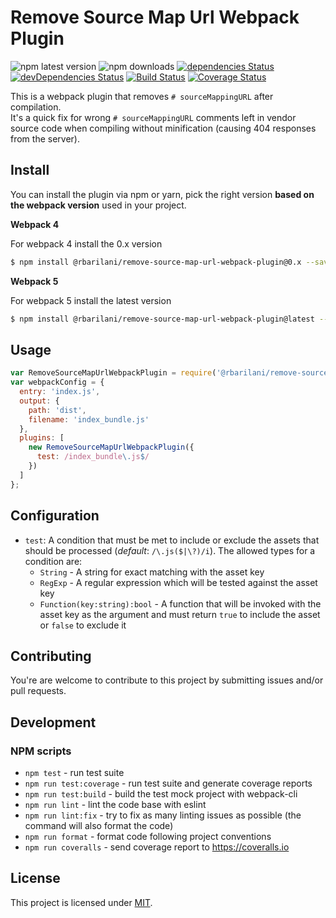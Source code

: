 Remove Source Map Url Webpack Plugin
====================================

![npm latest version](https://img.shields.io/npm/v/@rbarilani/remove-source-map-url-webpack-plugin)
![npm downloads](https://img.shields.io/npm/dm/@rbarilani/remove-source-map-url-webpack-plugin?style=plastic)
[![dependencies Status](https://david-dm.org/rbarilani/remove-source-map-url-webpack-plugin/status.svg)](https://david-dm.org/rbarilani/remove-source-map-url-webpack-plugin)
[![devDependencies Status](https://david-dm.org/rbarilani/remove-source-map-url-webpack-plugin/dev-status.svg)](https://david-dm.org/rbarilani/remove-source-map-url-webpack-plugin?type=dev)
[![Build Status](https://travis-ci.com/rbarilani/remove-source-map-url-webpack-plugin.svg?branch=master)](https://travis-ci.com/rbarilani/remove-source-map-url-webpack-plugin)
[![Coverage Status](https://coveralls.io/repos/github/rbarilani/remove-source-map-url-webpack-plugin/badge.svg?branch=master)](https://coveralls.io/github/rbarilani/remove-source-map-url-webpack-plugin?branch=master)

This is a webpack plugin that removes `# sourceMappingURL` after compilation.<br>
It's a quick fix for wrong `# sourceMappingURL` comments left in vendor source code when compiling without minification (causing 404 responses from the server).


## Install 

You can install the plugin via npm or yarn, pick the right version **based on the webpack version** used in your project.

**Webpack 4**

For webpack 4 install the 0.x version

```bash
$ npm install @rbarilani/remove-source-map-url-webpack-plugin@0.x --save-dev
```

**Webpack 5**

For webpack 5 install the latest version

```bash
$ npm install @rbarilani/remove-source-map-url-webpack-plugin@latest --save-dev
```

## Usage

```js
var RemoveSourceMapUrlWebpackPlugin = require('@rbarilani/remove-source-map-url-webpack-plugin');
var webpackConfig = {
  entry: 'index.js',
  output: {
    path: 'dist',
    filename: 'index_bundle.js'
  },
  plugins: [
    new RemoveSourceMapUrlWebpackPlugin({
      test: /index_bundle\.js$/
    })
  ]
};
```

## Configuration

* `test`: A condition that must be met to include or exclude the assets that should be processed (*default*: `/\.js($|\?)/i`). The allowed types for a condition are:
    * `String` - A string for exact matching with the asset key
    * `RegExp` - A regular expression which will be tested against the asset key
    * `Function(key:string):bool` - A function that will be invoked with the asset key as the argument and must return `true` to include the asset or `false` to exclude it


## Contributing

You're are welcome to contribute to this project by submitting issues and/or pull requests.

## Development

### NPM scripts

* `npm test` - run test suite
* `npm run test:coverage` - run test suite and generate coverage reports
* `npm run test:build` - build the test mock project with webpack-cli
* `npm run lint` - lint the code base with eslint
* `npm run lint:fix` - try to fix as many linting issues as possible (the command will also format the code)
* `npm run format` - format code following project conventions
* `npm run coveralls` - send coverage report to https://coveralls.io

## License

This project is licensed under [MIT](./LICENSE).


